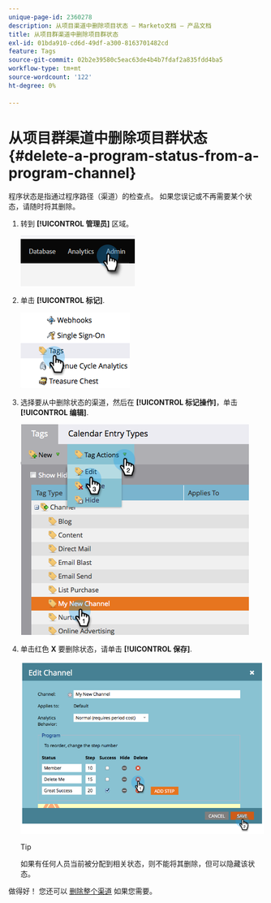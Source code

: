 ```yaml
---
unique-page-id: 2360278
description: 从项目渠道中删除项目状态 — Marketo文档 — 产品文档
title: 从项目群渠道中删除项目群状态
exl-id: 01bda910-cd6d-49df-a300-8163701482cd
feature: Tags
source-git-commit: 02b2e39580c5eac63de4b4b7fdaf2a835fdd4ba5
workflow-type: tm+mt
source-wordcount: '122'
ht-degree: 0%

---
```


# 从项目群渠道中删除项目群状态 {#delete-a-program-status-from-a-program-channel}

程序状态是指通过程序路径（渠道）的检查点。 如果您误记或不再需要某个状态，请随时将其删除。

1. 转到 **[!UICONTROL 管理员]** 区域。

   ![](assets/delete-a-program-status-from-a-program-channel-1.png)

1. 单击 **[!UICONTROL 标记]**.

   ![](assets/delete-a-program-status-from-a-program-channel-2.png)

1. 选择要从中删除状态的渠道，然后在 **[!UICONTROL 标记操作]**，单击 **[!UICONTROL 编辑]**.

   ![](assets/delete-a-program-status-from-a-program-channel-3.png)

1. 单击红色 **X** 要删除状态，请单击 **[!UICONTROL 保存]**.

   ![](assets/delete-a-program-status-from-a-program-channel-4.png)

   >[!TIP]
   >
   >如果有任何人员当前被分配到相关状态，则不能将其删除，但可以隐藏该状态。

做得好！ 您还可以 [删除整个渠道](/help/marketo/product-docs/administration/tags/delete-a-program-channel.md) 如果您需要。

